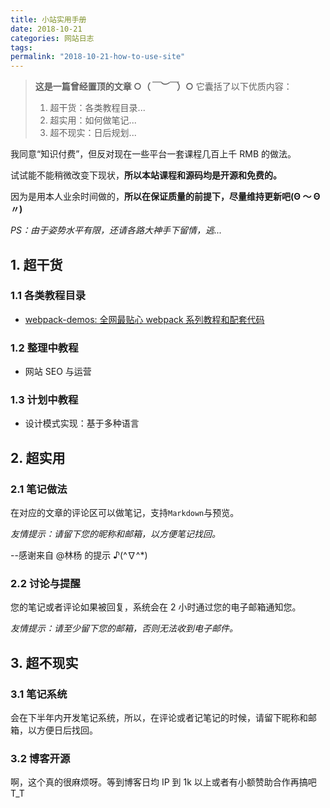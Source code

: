 ```yaml
---
title: 小站实用手册
date: 2018-10-21
categories: 网站日志
tags:
permalink: "2018-10-21-how-to-use-site"
---
```


> **这是一篇曾经置顶的文章 ○（_￣︶￣_）○** 它囊括了以下优质内容：
>
> 1. 超干货：各类教程目录...
> 2. 超实用：如何做笔记...
> 3. 超不现实：日后规划...

我同意“知识付费”，但反对现在一些平台一套课程几百上千 RMB 的做法。

试试能不能稍微改变下现状，**所以本站课程和源码均是开源和免费的。**

因为是用本人业余时间做的，**所以在保证质量的前提下，尽量维持更新吧(Θ ～ Θ〃)**

*PS：由于姿势水平有限，还请各路大神手下留情，逃...*  

<!-- more -->

## 1. 超干货

### 1.1 各类教程目录

- [webpack-demos: 全网最贴心 webpack 系列教程和配套代码](https://godbmw.com/passage/76)

### 1.2 整理中教程

- 网站 SEO 与运营

### 1.3 计划中教程

- 设计模式实现：基于多种语言

## 2. 超实用

### 2.1 笔记做法

在对应的文章的评论区可以做笔记，支持`Markdown`与预览。

_友情提示：请留下您的昵称和邮箱，以方便笔记找回。_

--感谢来自 @林杨 的提示 ♪(^∇^\*)

### 2.2 讨论与提醒

您的笔记或者评论如果被回复，系统会在 2 小时通过您的电子邮箱通知您。

_友情提示：请至少留下您的邮箱，否则无法收到电子邮件。_

## 3. 超不现实

### 3.1 笔记系统

会在下半年内开发笔记系统，所以，在评论或者记笔记的时候，请留下昵称和邮箱，以方便日后找回。

### 3.2 博客开源

啊，这个真的很麻烦呀。等到博客日均 IP 到 1k 以上或者有小额赞助合作再搞吧 T_T
